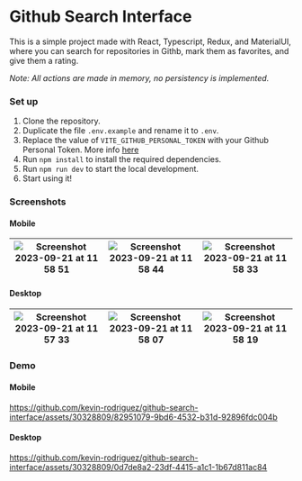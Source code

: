 # Github Search Interface

This is a simple project made with React, Typescript, Redux, and MaterialUI, where you can search for repositories in Githb, mark them as favorites, and give them a rating.

_Note: All actions are made in memory, no persistency is implemented._

### Set up

1. Clone the repository.
2. Duplicate the file `.env.example` and rename it to `.env`.
3. Replace the value of `VITE_GITHUB_PERSONAL_TOKEN` with your Github Personal Token. More info [here](https://docs.github.com/en/authentication/keeping-your-account-and-data-secure/managing-your-personal-access-tokens)
4. Run `npm install` to install the required dependencies.
5. Run `npm run dev` to start the local development.
6. Start using it!

### Screenshots

#### Mobile

| ![Screenshot 2023-09-21 at 11 58 51](https://github.com/kevin-rodriguez/github-search-interface/assets/30328809/57271c58-3dba-481b-b37b-2c68526622df) | ![Screenshot 2023-09-21 at 11 58 44](https://github.com/kevin-rodriguez/github-search-interface/assets/30328809/6ff93327-4ae4-496d-924b-9fd3aacfe13d) | ![Screenshot 2023-09-21 at 11 58 33](https://github.com/kevin-rodriguez/github-search-interface/assets/30328809/aeb7ec54-851c-4153-8d64-b05437adce53) |
| ----------------------------------------------------------------------------------------------------------------------------------------------------- | ----------------------------------------------------------------------------------------------------------------------------------------------------- | ----------------------------------------------------------------------------------------------------------------------------------------------------- |

#### Desktop

| ![Screenshot 2023-09-21 at 11 57 33](https://github.com/kevin-rodriguez/github-search-interface/assets/30328809/aec27828-343c-428e-bd2f-66d18e6c5961) | ![Screenshot 2023-09-21 at 11 58 07](https://github.com/kevin-rodriguez/github-search-interface/assets/30328809/aa0d0a2e-46e0-4835-9162-c3e906b6b292) | ![Screenshot 2023-09-21 at 11 58 19](https://github.com/kevin-rodriguez/github-search-interface/assets/30328809/1331621e-3b89-4880-8866-a62e571694c0) |
| ----------------------------------------------------------------------------------------------------------------------------------------------------- | ----------------------------------------------------------------------------------------------------------------------------------------------------- | ----------------------------------------------------------------------------------------------------------------------------------------------------- |

### Demo

#### Mobile

https://github.com/kevin-rodriguez/github-search-interface/assets/30328809/82951079-9bd6-4532-b31d-92896fdc004b

#### Desktop

https://github.com/kevin-rodriguez/github-search-interface/assets/30328809/0d7de8a2-23df-4415-a1c1-1b67d811ac84
